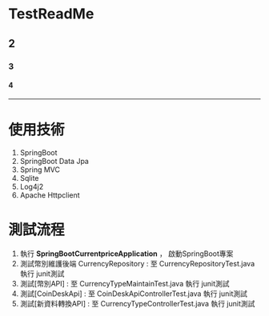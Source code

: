 # TestReadMe

## 2

### 3

#### 4

___

# 使用技術
1. SpringBoot
2. SpringBoot Data Jpa
3. Spring MVC
4. Sqlite
5. Log4j2
6. Apache Httpclient

# 測試流程
1. 執行 **SpringBootCurrentpriceApplication** ， 啟動SpringBoot專案
2. 測試幣別維護後端 CurrencyRepository : 至 CurrencyRepositoryTest.java 執行 junit測試
3. 測試[幣別API] : 至 CurrencyTypeMaintainTest.java 執行 junit測試
4. 測試[CoinDeskApi] : 至 CoinDeskApiControllerTest.java 執行 junit測試
5. 測試[新資料轉換API] : 至 CurrencyTypeControllerTest.java 執行 junit測試
